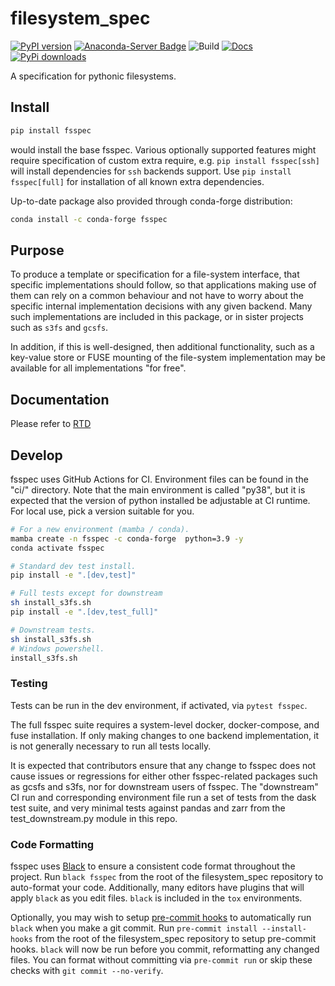 # filesystem_spec

[![PyPI version](https://badge.fury.io/py/fsspec.svg)](https://pypi.python.org/pypi/fsspec/)
[![Anaconda-Server Badge](https://anaconda.org/conda-forge/fsspec/badges/version.svg)](https://anaconda.org/conda-forge/fsspec)
![Build](https://github.com/fsspec/filesystem_spec/workflows/CI/badge.svg)
[![Docs](https://readthedocs.org/projects/filesystem-spec/badge/?version=latest)](https://filesystem-spec.readthedocs.io/en/latest/?badge=latest)
[![PyPi downloads](https://img.shields.io/pypi/dm/fsspec?label=pypi%20downloads&style=flat)](https://pepy.tech/project/fsspec)

A specification for pythonic filesystems.

## Install

```bash
pip install fsspec
```

would install the base fsspec. Various optionally supported features might require specification of custom
extra require, e.g. `pip install fsspec[ssh]` will install dependencies for `ssh` backends support.
Use `pip install fsspec[full]` for installation of all known extra dependencies.

Up-to-date package also provided through conda-forge distribution:

```bash
conda install -c conda-forge fsspec
```


## Purpose

To produce a template or specification for a file-system interface, that specific implementations should follow,
so that applications making use of them can rely on a common behaviour and not have to worry about the specific
internal implementation decisions with any given backend. Many such implementations are included in this package,
or in sister projects such as `s3fs` and `gcsfs`.

In addition, if this is well-designed, then additional functionality, such as a key-value store or FUSE
mounting of the file-system implementation may be available for all implementations "for free".

## Documentation

Please refer to [RTD](https://filesystem-spec.readthedocs.io/en/latest/?badge=latest)

## Develop

fsspec uses GitHub Actions for CI. Environment files can be found
in the "ci/" directory. Note that the main environment is called "py38",
but it is expected that the version of python installed be adjustable at
CI runtime. For local use, pick a version suitable for you.

```bash
# For a new environment (mamba / conda).
mamba create -n fsspec -c conda-forge  python=3.9 -y
conda activate fsspec

# Standard dev test install.
pip install -e ".[dev,test]"

# Full tests except for downstream
sh install_s3fs.sh
pip install -e ".[dev,test_full]"

# Downstream tests.
sh install_s3fs.sh
# Windows powershell.
install_s3fs.sh
```

### Testing

Tests can be run in the dev environment, if activated, via ``pytest fsspec``.

The full fsspec suite requires a system-level docker, docker-compose, and fuse
installation. If only making changes to one backend implementation, it is
not generally necessary to run all tests locally.

It is expected that contributors ensure that any change to fsspec does not
cause issues or regressions for either other fsspec-related packages such
as gcsfs and s3fs, nor for downstream users of fsspec. The "downstream" CI
run and corresponding environment file run a set of tests from the dask
test suite, and very minimal tests against pandas and zarr from the
test_downstream.py module in this repo.

### Code Formatting

fsspec uses [Black](https://black.readthedocs.io/en/stable) to ensure
a consistent code format throughout the project.
Run ``black fsspec`` from the root of the filesystem_spec repository to
auto-format your code. Additionally, many editors have plugins that will apply
``black`` as you edit files. ``black`` is included in the ``tox`` environments.

Optionally, you may wish to setup [pre-commit hooks](https://pre-commit.com) to
automatically run ``black`` when you make a git commit.
Run ``pre-commit install --install-hooks`` from the root of the
filesystem_spec repository to setup pre-commit hooks. ``black`` will now be run
before you commit, reformatting any changed files. You can format without
committing via ``pre-commit run`` or skip these checks with ``git commit
--no-verify``.
